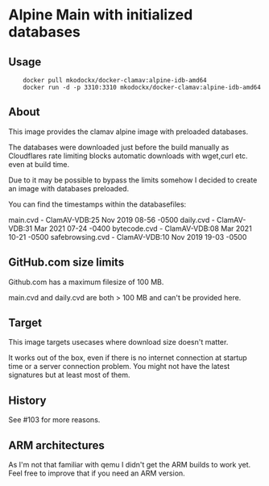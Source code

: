 # Alpine Main with initialized databases

## Usage

```
    docker pull mkodockx/docker-clamav:alpine-idb-amd64
    docker run -d -p 3310:3310 mkodockx/docker-clamav:alpine-idb-amd64
```

## About

This image provides the clamav alpine image with preloaded databases.

The databases were downloaded just before the build manually as Cloudflares rate limiting blocks automatic downloads with wget,curl etc. even at build time.

Due to it may be possible to bypass the limits somehow I decided to create an image with databases preloaded.

You can find the timestamps within the databasefiles:

main.cvd - ClamAV-VDB:25 Nov 2019 08-56 -0500
daily.cvd - ClamAV-VDB:31 Mar 2021 07-24 -0400
bytecode.cvd - ClamAV-VDB:08 Mar 2021 10-21 -0500
safebrowsing.cvd - ClamAV-VDB:10 Nov 2019 19-03 -0500

## GitHub.com size limits
Github.com has a maximum filesize of 100 MB.

main.cvd and daily.cvd are both > 100 MB and can't be provided here.

## Target

This image targets usecases where download size doesn't matter. 

It works out of the box, even if there is no internet connection at startup time or a server connection problem. You might not have the latest signatures but at least most of them.

## History

See #103 for more reasons.

## ARM architectures

As I'm not that familiar with qemu I didn't get the ARM builds to work yet. Feel free to improve that if you need an ARM version.
